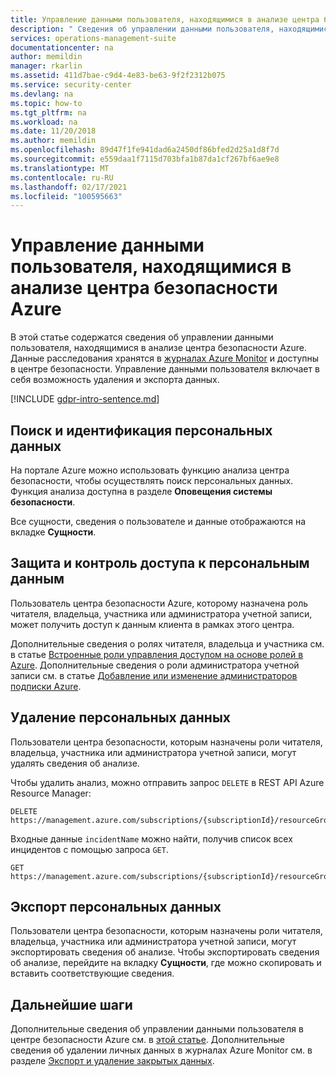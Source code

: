 ```yaml
---
title: Управление данными пользователя, находящимися в анализе центра безопасности Azure
description: " Сведения об управлении данными пользователя, находящимися в анализе центра безопасности Azure. "
services: operations-management-suite
documentationcenter: na
author: memildin
manager: rkarlin
ms.assetid: 411d7bae-c9d4-4e83-be63-9f2f2312b075
ms.service: security-center
ms.devlang: na
ms.topic: how-to
ms.tgt_pltfrm: na
ms.workload: na
ms.date: 11/20/2018
ms.author: memildin
ms.openlocfilehash: 89d47f1fe941dad6a2450df86bfed2d25a1d8f7d
ms.sourcegitcommit: e559daa1f7115d703bfa1b87da1cf267bf6ae9e8
ms.translationtype: MT
ms.contentlocale: ru-RU
ms.lasthandoff: 02/17/2021
ms.locfileid: "100595663"
---
```

# <a name="manage-user-data-found-in-an-azure-security-center-investigation"></a>Управление данными пользователя, находящимися в анализе центра безопасности Azure
В этой статье содержатся сведения об управлении данными пользователя, находящимися в анализе центра безопасности Azure. Данные расследования хранятся в [журналах Azure Monitor](../azure-monitor/logs/log-query-overview.md) и доступны в центре безопасности. Управление данными пользователя включает в себя возможность удаления и экспорта данных.

[!INCLUDE [gdpr-intro-sentence.md](../../includes/gdpr-intro-sentence.md)]

## <a name="searching-for-and-identifying-personal-data"></a>Поиск и идентификация персональных данных
На портале Azure можно использовать функцию анализа центра безопасности, чтобы осуществлять поиск персональных данных. Функция анализа доступна в разделе **Оповещения системы безопасности**.

Все сущности, сведения о пользователе и данные отображаются на вкладке **Сущности**.

## <a name="securing-and-controlling-access-to-personal-information"></a>Защита и контроль доступа к персональным данным
Пользователь центра безопасности Azure, которому назначена роль читателя, владельца, участника или администратора учетной записи, может получить доступ к данным клиента в рамках этого центра.

Дополнительные сведения о ролях читателя, владельца и участника см. в статье [Встроенные роли управления доступом на основе ролей в Azure](../role-based-access-control/built-in-roles.md). Дополнительные сведения о роли администратора учетной записи см. в статье [Добавление или изменение администраторов подписки Azure](../cost-management-billing/manage/add-change-subscription-administrator.md).

## <a name="deleting-personal-data"></a>Удаление персональных данных
Пользователи центра безопасности, которым назначены роли читателя, владельца, участника или администратора учетной записи, могут удалять сведения об анализе.

Чтобы удалить анализ, можно отправить запрос `DELETE` в REST API Azure Resource Manager:

```HTTP
DELETE
https://management.azure.com/subscriptions/{subscriptionId}/resourceGroups/{resourceGroupName}/providers/Microsoft.OperationalInsights/workspaces/{workspaceName}/features/security/incidents/{incidentName}
```

Входные данные `incidentName` можно найти, получив список всех инцидентов с помощью запроса `GET`.

```HTTP
GET
https://management.azure.com/subscriptions/{subscriptionId}/resourceGroups/{resourceGroupName}/providers/Microsoft.OperationalInsights/workspaces/{workspaceName}/features/security/incidents
```

## <a name="exporting-personal-data"></a>Экспорт персональных данных
Пользователи центра безопасности, которым назначены роли читателя, владельца, участника или администратора учетной записи, могут экспортировать сведения об анализе. Чтобы экспортировать сведения об анализе, перейдите на вкладку **Сущности**, где можно скопировать и вставить соответствующие сведения.

## <a name="next-steps"></a>Дальнейшие шаги
Дополнительные сведения об управлении данными пользователя в центре безопасности Azure см. в [этой статье](security-center-privacy.md).
Дополнительные сведения об удалении личных данных в журналах Azure Monitor см. в разделе [Экспорт и удаление закрытых данных](../azure-monitor/logs/personal-data-mgmt.md#how-to-export-and-delete-private-data).